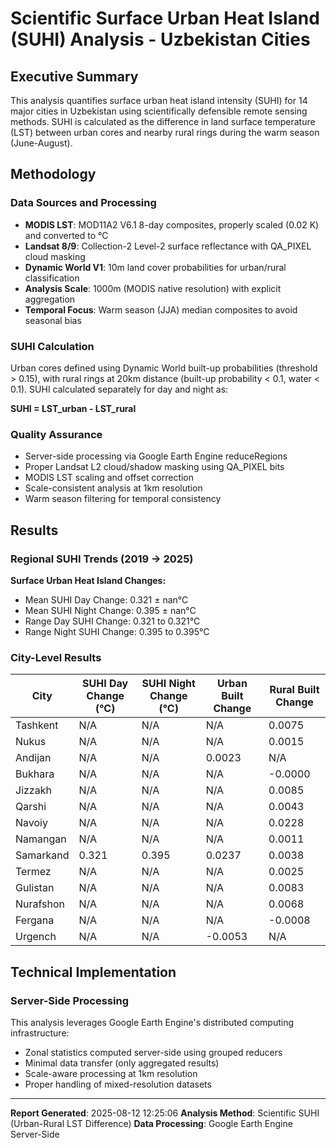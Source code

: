 
# Scientific Surface Urban Heat Island (SUHI) Analysis - Uzbekistan Cities

## Executive Summary

This analysis quantifies surface urban heat island intensity (SUHI) for 14 major cities in Uzbekistan using scientifically defensible remote sensing methods. SUHI is calculated as the difference in land surface temperature (LST) between urban cores and nearby rural rings during the warm season (June-August).

## Methodology

### Data Sources and Processing
- **MODIS LST**: MOD11A2 V6.1 8-day composites, properly scaled (0.02 K) and converted to °C
- **Landsat 8/9**: Collection-2 Level-2 surface reflectance with QA_PIXEL cloud masking
- **Dynamic World V1**: 10m land cover probabilities for urban/rural classification
- **Analysis Scale**: 1000m (MODIS native resolution) with explicit aggregation
- **Temporal Focus**: Warm season (JJA) median composites to avoid seasonal bias

### SUHI Calculation
Urban cores defined using Dynamic World built-up probabilities (threshold > 0.15), with rural rings at 20km distance (built-up probability < 0.1, water < 0.1). SUHI calculated separately for day and night as:

**SUHI = LST_urban - LST_rural**

### Quality Assurance
- Server-side processing via Google Earth Engine reduceRegions
- Proper Landsat L2 cloud/shadow masking using QA_PIXEL bits
- MODIS LST scaling and offset correction
- Scale-consistent analysis at 1km resolution
- Warm season filtering for temporal consistency

## Results

### Regional SUHI Trends (2019 → 2025)

**Surface Urban Heat Island Changes:**
- Mean SUHI Day Change: 0.321 ± nan°C
- Mean SUHI Night Change: 0.395 ± nan°C
- Range Day SUHI Change: 0.321 to 0.321°C
- Range Night SUHI Change: 0.395 to 0.395°C

### City-Level Results

| City | SUHI Day Change (°C) | SUHI Night Change (°C) | Urban Built Change | Rural Built Change |
|------|---------------------|----------------------|------------------|------------------|
| Tashkent | N/A | N/A | N/A | 0.0075 |
| Nukus | N/A | N/A | N/A | 0.0015 |
| Andijan | N/A | N/A | 0.0023 | N/A |
| Bukhara | N/A | N/A | N/A | -0.0000 |
| Jizzakh | N/A | N/A | N/A | 0.0085 |
| Qarshi | N/A | N/A | N/A | 0.0043 |
| Navoiy | N/A | N/A | N/A | 0.0228 |
| Namangan | N/A | N/A | N/A | 0.0011 |
| Samarkand | 0.321 | 0.395 | 0.0237 | 0.0038 |
| Termez | N/A | N/A | N/A | 0.0025 |
| Gulistan | N/A | N/A | N/A | 0.0083 |
| Nurafshon | N/A | N/A | N/A | 0.0068 |
| Fergana | N/A | N/A | N/A | -0.0008 |
| Urgench | N/A | N/A | -0.0053 | N/A |


## Technical Implementation

### Server-Side Processing
This analysis leverages Google Earth Engine's distributed computing infrastructure:
- Zonal statistics computed server-side using grouped reducers
- Minimal data transfer (only aggregated results)
- Scale-aware processing at 1km resolution
- Proper handling of mixed-resolution datasets

---

**Report Generated**: 2025-08-12 12:25:06
**Analysis Method**: Scientific SUHI (Urban-Rural LST Difference)
**Data Processing**: Google Earth Engine Server-Side
